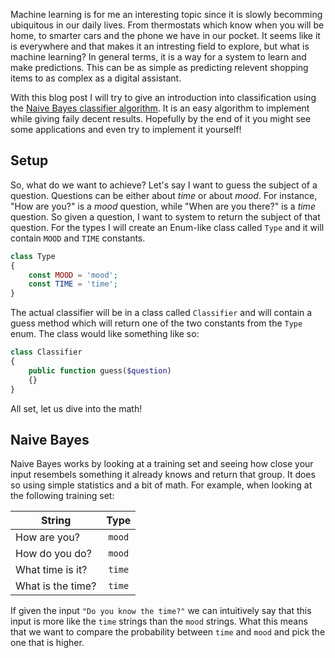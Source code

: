 Machine learning is for me an interesting topic since it is slowly becomming ubiquitous in our daily lives. From thermostats which know when you will be home, to smarter cars and the phone we have in our pocket. It seems like it is everywhere and that makes it an intresting field to explore, but what is machine learning? In general terms, it is a way for a system to learn and make predictions. This can be as simple as predicting relevent shopping items to as complex as a digital assistant.

With this blog post I will try to give an introduction into classification using the [Naive Bayes classifier algorithm][naive bayes classifier]. It is an easy algorithm to implement while giving faily decent results. Hopefully by the end of it you might see some applications and even try to implement it yourself!

## Setup
So, what do we want to achieve? Let's say I want to guess the subject of a question. Questions can be either about *time* or about *mood*. For instance, "How are you?" is a *mood* question, while "When are you there?" is a *time* question. So given a question, I want to system to return the subject of that question. For the types I will create an Enum-like class called `Type` and it will contain `MOOD` and `TIME` constants.

```php
class Type
{
    const MOOD = 'mood';
    const TIME = 'time';
}
```

The actual classifier will be in a class called `Classifier` and will contain a guess method which will return one of the two constants from the `Type` enum. The class would like something like so:

```php
class Classifier
{
    public function guess($question)
    {}
}
```
All set, let us dive into the math!

## Naive Bayes
Naive Bayes works by looking at a training set and seeing how close your input resembels something it already knows and return that group. It does so using simple statistics and a bit of math. For example, when looking at the following training set:

| String | Type |
|---|:---:|
| How are you? | `mood` |
| How do you do? | `mood` |
| What time is it? | `time` |
| What is the time? | `time` |

If given the input `"Do you know the time?"` we can intuitively say that this input is more like the `time` strings than the `mood` strings. What this means that we want to compare the probability between `time` and `mood` and pick the one that is higher.

[naive bayes classifier]: https://en.wikipedia.org/wiki/Naive_Bayes_classifier
